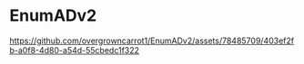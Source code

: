 # EnumADv2

https://github.com/overgrowncarrot1/EnumADv2/assets/78485709/403ef2fb-a0f8-4d80-a54d-55cbedc1f322

